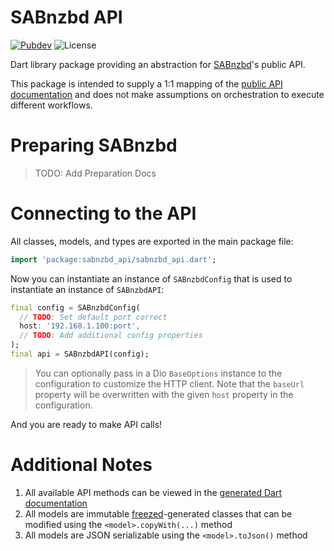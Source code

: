# SABnzbd API

[![Pubdev][shield-pubdev]][link-pubdev]
![License][shield-license]

Dart library package providing an abstraction for [SABnzbd][link-website]'s public API.

This package is intended to supply a 1:1 mapping of the [public API documentation][link-swagger] and does not make assumptions on orchestration to execute different workflows.

# Preparing SABnzbd

> TODO: Add Preparation Docs

# Connecting to the API

All classes, models, and types are exported in the main package file:

```dart
import 'package:sabnzbd_api/sabnzbd_api.dart';
```

Now you can instantiate an instance of `SABnzbdConfig` that is used to instantiate an instance of `SABnzbdAPI`:

```dart
final config = SABnzbdConfig(
  // TODO: Set default port correct
  host: '192.168.1.100:port',
  // TODO: Add additional config properties
);
final api = SABnzbdAPI(config);
```

> You can optionally pass in a Dio `BaseOptions` instance to the configuration to customize the HTTP client. Note that the `baseUrl` property will be overwritten with the given `host` property in the configuration.

And you are ready to make API calls!

# Additional Notes

1. All available API methods can be viewed in the [generated Dart documentation][link-docs]
2. All models are immutable [freezed][link-freezed]-generated classes that can be modified using the `<model>.copyWith(...)` method
3. All models are JSON serializable using the `<model>.toJson()` method

[link-docs]: https://pub.dev/documentation/sabnzbd_api/latest/api/SABnzbdAPI-class.html
[link-freezed]: https://pub.dev/packages/freezed
[link-pubdev]: https://pub.dev/packages/sabnzbd_api
[link-swagger]: https://sabnzbd.org/wiki/configuration/3.7/api
[link-website]: https://sabnzbd.org
[shield-license]: https://img.shields.io/github/license/RoninComputer/package-sabnzbd-api?style=for-the-badge
[shield-pubdev]: https://img.shields.io/pub/v/sabnzbd_api.svg?style=for-the-badge
